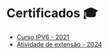 # Certificados 🎓

- [Curso IPV6 - 2021](./Sage.pdf)  
- [Atividade de extensão - 2024](./CertificadoEscolar.pdf)
